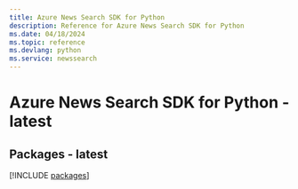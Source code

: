 ```yaml
---
title: Azure News Search SDK for Python
description: Reference for Azure News Search SDK for Python
ms.date: 04/18/2024
ms.topic: reference
ms.devlang: python
ms.service: newssearch
---
```

# Azure News Search SDK for Python - latest
## Packages - latest
[!INCLUDE [packages](news-search-index.md)]